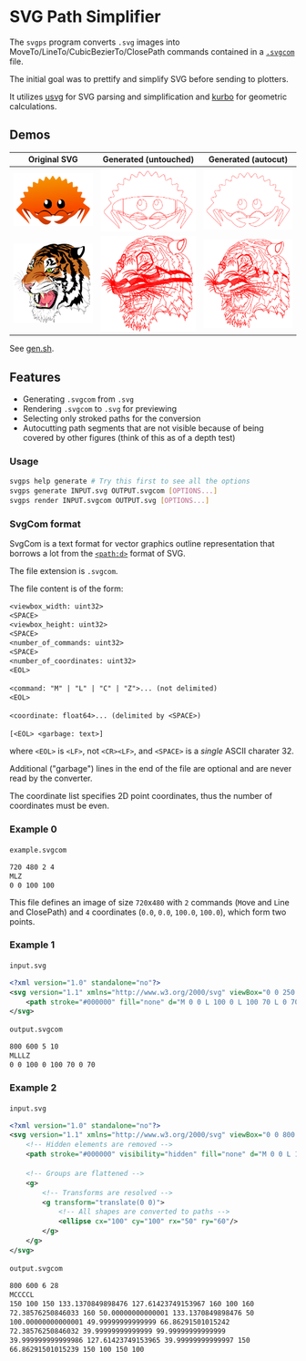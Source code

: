 # SVG Path Simplifier

The `svgps` program converts `.svg` images into MoveTo/LineTo/CubicBezierTo/ClosePath commands
contained in a [`.svgcom`](#svgcom-format) file.

The initial goal was to prettify and simplify SVG before sending to plotters.

It utilizes [usvg](https://github.com/RazrFalcon/resvg/tree/master/usvg) for SVG parsing and simplification
and [kurbo](https://github.com/linebender/kurbo) for geometric calculations.

## Demos

| Original SVG | Generated (untouched) | Generated (autocut) |
| --- | --- | --- |
| ![ferris](./demo/ferris.svg) | ![ferris-gen](./demo/ferris-converted.svg) | ![ferris-cut](demo/ferris-converted-autocut.svg) |
| ![tiger](./demo/tiger.svg) | ![tiger-gen](./demo/tiger-converted.svg) | ![tiger-cut](demo/tiger-converted-autocut.svg) |

See [gen.sh](./demo/gen.sh).

## Features

* Generating `.svgcom` from `.svg`
* Rendering `.svgcom` to `.svg` for previewing
* Selecting only stroked paths for the conversion
* Autocutting path segments that are not visible because of being covered by other figures
  (think of this as of a depth test)

### Usage

```sh
svgps help generate # Try this first to see all the options
svgps generate INPUT.svg OUTPUT.svgcom [OPTIONS...]
svgps render INPUT.svgcom OUTPUT.svg [OPTIONS...]
```

### SvgCom format

SvgCom is a text format for vector graphics outline representation that borrows a lot from the
[`<path:d>`](https://www.w3.org/TR/SVG/paths.html#TheDProperty) format of SVG. 

The file extension is `.svgcom`.

The file content is of the form:

```
<viewbox_width: uint32>
<SPACE>
<viewbox_height: uint32>
<SPACE>
<number_of_commands: uint32>
<SPACE>
<number_of_coordinates: uint32>
<EOL>

<command: "M" | "L" | "C" | "Z">... (not delimited)
<EOL>

<coordinate: float64>... (delimited by <SPACE>)

[<EOL> <garbage: text>]
```

where `<EOL>` is `<LF>`, not `<CR><LF>`, and `<SPACE>` is a *single* ASCII charater 32.

Additional ("garbage") lines in the end of the file are optional and are never read by the converter.

The coordinate list specifies 2D point coordinates, thus the number of coordinates must be even.

### Example 0

`example.svgcom`
```
720 480 2 4
MLZ
0 0 100 100
```

This file defines an image of size `720`x`480`
with `2` commands (`M`ove and `L`ine and ClosePath)
and `4` coordinates (`0.0`, `0.0`, `100.0`, `100.0`), which form two points.

### Example 1

`input.svg`
```xml
<?xml version="1.0" standalone="no"?>
<svg version="1.1" xmlns="http://www.w3.org/2000/svg" viewBox="0 0 250 200">
    <path stroke="#000000" fill="none" d="M 0 0 L 100 0 L 100 70 L 0 70 Z"/>
</svg>
```
`output.svgcom`
```
800 600 5 10
MLLLZ
0 0 100 0 100 70 0 70
```

### Example 2

`input.svg`
```xml
<?xml version="1.0" standalone="no"?>
<svg version="1.1" xmlns="http://www.w3.org/2000/svg" viewBox="0 0 800 600">
    <!-- Hidden elements are removed -->
    <path stroke="#000000" visibility="hidden" fill="none" d="M 0 0 L 100 0 L 100 70 L 0 70 Z"/>

    <!-- Groups are flattened -->
    <g>
        <!-- Transforms are resolved -->
        <g transform="translate(0 0)">
            <!-- All shapes are converted to paths -->
            <ellipse cx="100" cy="100" rx="50" ry="60"/>
        </g>
    </g>
</svg>
```

`output.svgcom`
```
800 600 6 28
MCCCCL
150 100 150 133.1370849898476 127.61423749153967 160 100 160 72.38576250846033 160 50.00000000000001 133.1370849898476 50 100.00000000000001 49.99999999999999 66.86291501015242 72.38576250846032 39.99999999999999 99.99999999999999 39.999999999999986 127.61423749153965 39.99999999999997 150 66.86291501015239 150 100 150 100
```